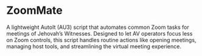 # ZoomMate

A lightweight AutoIt (AU3) script that automates common Zoom tasks for meetings of Jehovah’s Witnesses. Designed to let AV operators focus less on Zoom controls, this script handles routine actions like opening meetings, managing host tools, and streamlining the virtual meeting experience.
